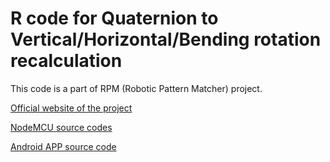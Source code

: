 # R code for Quaternion to Vertical/Horizontal/Bending rotation recalculation

This code is a part of RPM (Robotic Pattern Matcher) project.

[Official website of the project](https://sppr.up.krakow.pl/rpm/)

[NodeMCU source codes](https://github.com/browarsoftware/rpm_node_mcu)

[Android APP source code](https://github.com/browarsoftware/rpm_vr_android)


